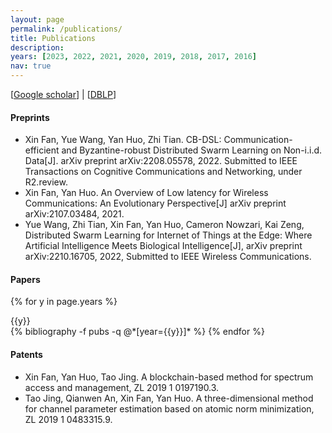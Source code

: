 ```yaml
---
layout: page
permalink: /publications/
title: Publications
description: 
years: [2023, 2022, 2021, 2020, 2019, 2018, 2017, 2016]
nav: true
---
```


[[Google scholar](https://scholar.google.com/citations?user=842OjAQAAAAJ)] | [[DBLP](https://dblp.org/pid/87/3021-4.html)]
#### Preprints
- Xin Fan, Yue Wang, Yan Huo, Zhi Tian. CB-DSL: Communication-efficient and Byzantine-robust Distributed Swarm Learning on Non-i.i.d. Data[J]. arXiv preprint arXiv:2208.05578, 2022. Submitted to IEEE Transactions on Cognitive Communications and Networking, under R2.review.
- Xin Fan, Yan Huo. An Overview of Low latency for Wireless Communications: An Evolutionary Perspective[J] arXiv preprint arXiv:2107.03484, 2021.
- Yue Wang, Zhi Tian, Xin Fan, Yan Huo, Cameron Nowzari, Kai Zeng, Distributed Swarm Learning for Internet of Things at the Edge: Where Artificial Intelligence Meets Biological Intelligence[J], arXiv preprint arXiv:2210.16705, 2022, Submitted to IEEE Wireless Communications.


<!--
- Exploring Vision-Language Models for Imbalanced Learning. Yidong Wang, Zhuohao Yu, **Jindong Wang**, Qiang Heng, Hao Chen, Wei Ye, Rui Xie, Xing Xie, Shikun Zhang. [[arxiv](https://arxiv.org/abs/2304.01457)] [[code](https://github.com/Imbalance-VLM/Imbalance-VLM)]
- An Embarrassingly Simple Baseline for Imbalanced Semi-Supervised Learning. Hao Chen, Yue Fan, Yidong Wang, **Jindong Wang**, Bernt Schiele, Xing Xie, Marios Savvides, Bhiksha Raj. [[arxiv](https://arxiv.org/abs/2211.11086)] 
- FIXED: Frustratingly Easy Domain Generalization with Mixup. Wang Lu, **Jindong Wang**, Han Yu, Lei Huang, Xiang Zhang, Yiqiang Chen, Xing Xie. [[arxiv](https://arxiv.org/abs/2211.05228)]
- Domain-Specific Risk Minimization for Out-of-Distribution Generalization. YiFan Zhang, **Jindong Wang**, Jian Liang, Zhang Zhang, Baosheng Yu, Liang Wang, Xing Xie, and Dacheng Tao. [[arxiv](https://arxiv.org/pdf/2208.08661.pdf)]
- Conv-Adapter: Exploring Parameter Efficient Transfer Learning for ConvNets. Hao Chen, Ran Tao, Han Zhang, Yidong Wang, Wei Ye, Jindong Wang, Guosheng Hu, and Marios Savvides. [[arxiv](https://arxiv.org/abs/2208.07463)]
- Towards Optimization and Model Selection for Domain Generalization: A Mixup-guided Solution. Wang Lu, **Jindong Wang**, Yidong Wang, Kan Ren, Yiqiang Chen, Xing Xie. [[arxiv](https://arxiv.org/abs/2209.00652)]
- Equivariant Disentangled Transformation for Domain Generalization under Combination Shift. Yivan Zhang, **Jindong Wang**, Xing Xie, and Masashi Sugiyama. [[arxiv](https://arxiv.org/abs/2208.02011)]
- Boosting Cross-Domain Speech Recognition with Self-Supervision. Han Zhu, Gaofeng Cheng, **Jindong Wang**, Wenxin Hou, Pengyuan Zhang, and Yonghong Yan. [[arxiv](https://arxiv.org/abs/2206.09783)]
- Learning Invariant Representations across Domains and Tasks. **Jindong Wang**, Wenjie Feng, Chang Liu, Chaohui Yu, Mingxuan Du, Renjun Xu, Tao Qin, and Tie-Yan Liu. [[arxiv](https://arxiv.org/abs/2103.05114)]
- Learning to match distributions for domain adaptation. Chaohui Yu, **Jindong Wang**, Chang Liu, Tao Qin, Renjun Xu, Wenjie Feng, Yiqiang Chen, and Tie-Yan Liu. [[arxiv](https://arxiv.org/abs/2007.10791)]
#### Books
<div class="publications">
{% for y in page.years %}
  {% bibliography -f books -q @*[year={{y}}]* %}
{% endfor %}
</div>
-->

#### Papers

<div class="publications">

{% for y in page.years %}
  <div>{{y}}</div>
  {% bibliography -f pubs -q @*[year={{y}}]* %}
{% endfor %}

</div>

#### Patents
- Xin Fan, Yan Huo, Tao Jing. A blockchain-based method for spectrum access and management, ZL 2019 1 
0197190.3.
- Tao Jing, Qianwen An, Xin Fan, Yan Huo. A three-dimensional method for channel parameter estimation 
based on atomic norm minimization, ZL 2019 1 0483315.9.

